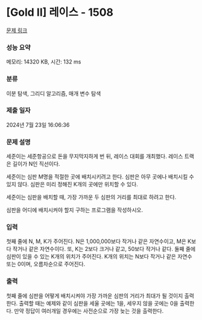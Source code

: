 # [Gold II] 레이스 - 1508 

[문제 링크](https://www.acmicpc.net/problem/1508) 

### 성능 요약

메모리: 14320 KB, 시간: 132 ms

### 분류

이분 탐색, 그리디 알고리즘, 매개 변수 탐색

### 제출 일자

2024년 7월 23일 16:06:36

### 문제 설명

<p>세준이는 세준항공으로 돈을 무지막지하게 번 뒤, 레이스 대회를 개최했다. 레이스 트랙은 길이가 N인 직선이다.</p>

<p>세준이는 심판 M명을 적절한 곳에 배치시키려고 한다. 심판은 아무 곳에나 배치시킬 수 있지 않다. 심판은 미리 정해진 K개의 곳에만 위치할 수 있다.</p>

<p>세준이는 심판을 배치할 때, 가장 가까운 두 심판의 거리를 최대로 하려고 한다.</p>

<p>심판을 어디에 배치시켜야 할지 구하는 프로그램을 작성하시오.</p>

### 입력 

 <p>첫째 줄에 N, M, K가 주어진다. N은 1,000,000보다 작거나 같은 자연수이고, M은 K보다 작거나 같은 자연수이다. 또, K는 2보다 크거나 같고, 50보다 작거나 같다. 둘째 줄에 심판이 있을 수 있는 K개의 위치가 주어진다. K개의 위치는 N보다 작거나 같은 자연수 또는 0이며, 오름차순으로 주어진다.</p>

### 출력 

 <p>첫째 줄에 심판을 어떻게 배치시켜야 가장 가까운 심판의 거리가 최대가 될 것이지 출력한다. 출력할 때는 예제와 같이 심판을 세울 곳에는 1을, 세우지 않을 곳에는 0을 출력한다. 만약 정답이 여러개일 경우에는 사전순으로 가장 늦는 것을 출력한다.</p>

